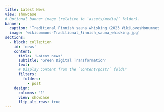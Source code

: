```yaml
---
title: Latest News
view: showcase
# Optional banner image (relative to `assets/media/` folder).
banner:
  caption: 'Traditional Finnish sauna whisking（2023 WikiLovesMonumnet Award）'
  image: 'wikicommons-Traditional_Finnish_sauna_whisking.jpg'
sections:
  - block: collection
    id: 'news'
    content:
      title: 'Latest news'
      subtitle: 'Green Digital Transformation'
      text: 
      # Display content from the `content/post/` folder
      filters:
        folders:
          - post
    design:
      columns: '2'
      view: showcase
      flip_alt_rows: true
---
```


<span style="color: #cf4a31;"><i class="ai ai-ideas-repec ai-3x fa-bounce"></i></span>

<style>
.section-subheading > a {
  font-size: 1.75rem;
  font-weight: 700;
}
</style>
